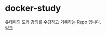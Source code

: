 # docker-study
유데미의 도커 강의를 수강하고 기록하는 Repo 입니다.    
[링크](https://www.udemy.com/course/docker-kubernetes-the-practical-guide/)
